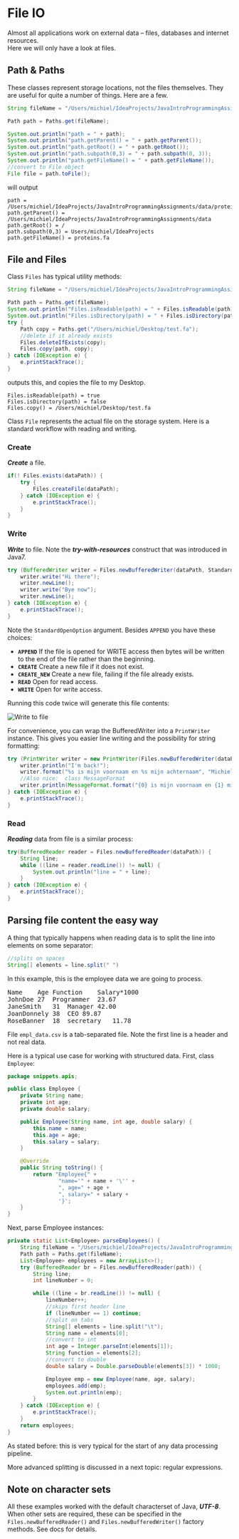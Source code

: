 # File IO

Almost all applications work on external data – files, databases and internet resources.  
Here we will only have a look at files. 

## Path & Paths

These classes represent storage locations, not the files themselves. They are useful for quite a number of things. Here are a few.

```java
String fileName = "/Users/michiel/IdeaProjects/JavaIntroProgrammingAssignments/data/proteins.fa";

Path path = Paths.get(fileName);

System.out.println("path = " + path);
System.out.println("path.getParent() = " + path.getParent());
System.out.println("path.getRoot() = " + path.getRoot());
System.out.println("path.subpath(0,3) = " + path.subpath(0, 3));
System.out.println("path.getFileName() = " + path.getFileName());
//convert to File object
File file = path.toFile();
```

will output

```
path = /Users/michiel/IdeaProjects/JavaIntroProgrammingAssignments/data/proteins.fa
path.getParent() = /Users/michiel/IdeaProjects/JavaIntroProgrammingAssignments/data
path.getRoot() = /
path.subpath(0,3) = Users/michiel/IdeaProjects
path.getFileName() = proteins.fa
```

## File and Files

Class `Files` has typical utility methods:

```java
String fileName = "/Users/michiel/IdeaProjects/JavaIntroProgrammingAssignments/data/proteins.fa";

Path path = Paths.get(fileName);
System.out.println("Files.isReadable(path) = " + Files.isReadable(path));
System.out.println("Files.isDirectory(path) = " + Files.isDirectory(path));
try {
    Path copy = Paths.get("/Users/michiel/Desktop/test.fa");
    //delete if it already exists
    Files.deleteIfExists(copy);
    Files.copy(path, copy);
} catch (IOException e) {
    e.printStackTrace();
}
```

outputs this, and copies the file to my Desktop.

```
Files.isReadable(path) = true
Files.isDirectory(path) = false
Files.copy() = /Users/michiel/Desktop/test.fa
```

Class `File` represents the actual file on the storage system. Here is a standard workflow with reading and writing.

### Create
**_Create_** a file.

```java
if(! Files.exists(dataPath)) {
    try {
        Files.createFile(dataPath);
    } catch (IOException e) {
        e.printStackTrace();
    }
}
```

### Write
**_Write_** to file. Note the **_try-with-resources_** construct that was introduced in Java7.

```java
try (BufferedWriter writer = Files.newBufferedWriter(dataPath, StandardOpenOption.APPEND)) {
    writer.write("Hi there");
    writer.newLine();
    writer.write("Bye now");
    writer.newLine();
} catch (IOException e) {
    e.printStackTrace();
}
```

Note the `StandardOpenOption` argument. Besides `APPEND` you have these choices:

- **`APPEND`** If the file is opened for WRITE access then bytes will be written to the end of the file rather than the beginning.
- **`CREATE`** Create a new file if it does not exist.
- **`CREATE_NEW`** Create a new file, failing if the file already exists.
- **`READ`** Open for read access.
- **`WRITE`** Open for write access.

Running this code twice will generate this file contents:

![Write to file](figures/write_to_file.png)

For convenience, you can wrap the BufferedWriter into a `PrintWriter` instance. This gives you easier line writing and the possibility for string formatting:

```java
try (PrintWriter writer = new PrintWriter(Files.newBufferedWriter(dataPath, StandardOpenOption.APPEND))) {
    writer.println("I'm back!");
    writer.format("%s is mijn voornaam en %s mijn achternaam", "Michiel", "Noback");
    //Also nice:  class MessageFormat
    writer.println(MessageFormat.format("{0} is mijn voornaam en {1} mijn achternaam", "Jan", "Jansen"));
} catch (IOException e) {
    e.printStackTrace();
}
```

### Read

**_Reading_** data from file is a similar process:

```java
try(BufferedReader reader = Files.newBufferedReader(dataPath)) {
    String line;
    while ((line = reader.readLine()) != null) {
        System.out.println("line = " + line);
    }
} catch (IOException e) {
    e.printStackTrace();
}
```

## Parsing file content the easy way 

A thing that typically happens when reading data is to split the line into elements on some separator:

```java
//splits on spaces
String[] elements = line.split(" ")
```

In this example, this is the employee data we are going to process. 

<pre class="console_out">
Name	Age	Function	Salary*1000
JohnDoe	27	Programmer	23.67
JaneSmith	31	Manager	42.00
JoanDonnely	38	CEO	89.87
RoseBanner	18	secretary	11.78
</pre>

File `empl_data.csv` is a tab-separated file. Note the first line is a header and not real data.

Here is a typical use case for working with structured data. First, class `Employee`:

```java
package snippets.apis;

public class Employee {
    private String name;
    private int age;
    private double salary;

    public Employee(String name, int age, double salary) {
        this.name = name;
        this.age = age;
        this.salary = salary;
    }

    @Override
    public String toString() {
        return "Employee{" +
                "name='" + name + '\'' +
                ", age=" + age +
                ", salary=" + salary +
                '}';
    }
}
```

Next, parse Employee instances:

```java
private static List<Employee> parseEmployees() {
    String fileName = "/Users/michiel/IdeaProjects/JavaIntroProgrammingAssignments/data/empl_data.csv";
    Path path = Paths.get(fileName);
    List<Employee> employees = new ArrayList<>();
    try (BufferedReader br = Files.newBufferedReader(path)) {
        String line;
        int lineNumber = 0;

        while ((line = br.readLine()) != null) {
            lineNumber++;
            //skips first header line
            if (lineNumber == 1) continue;
            //split on tabs
            String[] elements = line.split("\t");
            String name = elements[0];
            //convert to int
            int age = Integer.parseInt(elements[1]);
            String function = elements[2];
            //convert to double
            double salary = Double.parseDouble(elements[3]) * 1000;

            Employee emp = new Employee(name, age, salary);
            employees.add(emp);
            System.out.println(emp);
        }
    } catch (IOException e) {
        e.printStackTrace();
    }
    return employees;
}
```

As stated before: this is very typical for the start of any data processing pipeline.

More advanced splitting is discussed in a next topic: regular expressions.

## Note on character sets

All these examples worked with the default characterset of Java, **_UTF-8_**. When other sets are required, these can be specified in the `Files.newBufferedReader()` and `Files.newBufferedWriter()` factory methods. See docs for details.

